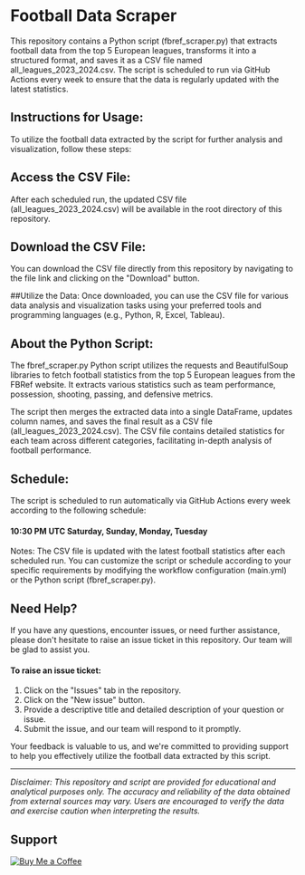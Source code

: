 # Football Data Scraper
This repository contains a Python script (fbref_scraper.py) that extracts football data from the top 5 European leagues, transforms it into a structured format, and saves it as a CSV file named all_leagues_2023_2024.csv. The script is scheduled to run via GitHub Actions every week to ensure that the data is regularly updated with the latest statistics.

## Instructions for Usage:
To utilize the football data extracted by the script for further analysis and visualization, follow these steps:

## Access the CSV File:
After each scheduled run, the updated CSV file (all_leagues_2023_2024.csv) will be available in the root directory of this repository.

## Download the CSV File:
You can download the CSV file directly from this repository by navigating to the file link and clicking on the "Download" button.

##Utilize the Data:
Once downloaded, you can use the CSV file for various data analysis and visualization tasks using your preferred tools and programming languages (e.g., Python, R, Excel, Tableau).

## About the Python Script:
The fbref_scraper.py Python script utilizes the requests and BeautifulSoup libraries to fetch football statistics from the top 5 European leagues from the FBRef website. It extracts various statistics such as team performance, possession, shooting, passing, and defensive metrics.

The script then merges the extracted data into a single DataFrame, updates column names, and saves the final result as a CSV file (all_leagues_2023_2024.csv). The CSV file contains detailed statistics for each team across different categories, facilitating in-depth analysis of football performance.

## Schedule:
The script is scheduled to run automatically via GitHub Actions every week according to the following schedule:

#### 10:30 PM UTC Saturday, Sunday, Monday, Tuesday 

Notes:
The CSV file is updated with the latest football statistics after each scheduled run.
You can customize the script or schedule according to your specific requirements by modifying the workflow configuration (main.yml) or the Python script (fbref_scraper.py).

## Need Help?

If you have any questions, encounter issues, or need further assistance, please don't hesitate to raise an issue ticket in this repository. Our team will be glad to assist you.

#### To raise an issue ticket:
1. Click on the "Issues" tab in the repository.
2. Click on the "New issue" button.
3. Provide a descriptive title and detailed description of your question or issue.
4. Submit the issue, and our team will respond to it promptly.

Your feedback is valuable to us, and we're committed to providing support to help you effectively utilize the football data extracted by this script.

---

*Disclaimer: This repository and script are provided for educational and analytical purposes only. The accuracy and reliability of the data obtained from external sources may vary. Users are encouraged to verify the data and exercise caution when interpreting the results.*

## Support
[![Buy Me a Coffee](https://img.shields.io/badge/Buy%20Me%20a%20Coffee-Donate-yellow.svg)](https://www.buymeacoffee.com/ezrarichard)
